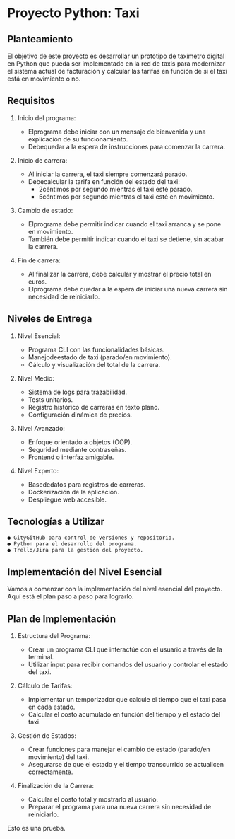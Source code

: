 # Proyecto Python: Taxi

 ## Planteamiento
 El objetivo de este proyecto es desarrollar un prototipo de taxímetro digital en Python que
 pueda ser implementado en la red de taxis para modernizar el sistema actual de facturación
 y calcular las tarifas en función de si el taxi está en movimiento o no.
 
 ## Requisitos
1. Inicio del programa:
    * Elprograma debe iniciar con un mensaje de bienvenida y una explicación de
    su funcionamiento.
    * Debequedar a la espera de instrucciones para comenzar la carrera.
    
2. Inicio de carrera:
    * Al iniciar la carrera, el taxi siempre comenzará parado.
    * Debecalcular la tarifa en función del estado del taxi:
        * 2céntimos por segundo mientras el taxi esté parado.
        * 5céntimos por segundo mientras el taxi esté en movimiento.

3. Cambio de estado:
    * Elprograma debe permitir indicar cuando el taxi arranca y se pone en
    movimiento.
    * También debe permitir indicar cuando el taxi se detiene, sin acabar la carrera.

4. Fin de carrera:
    * Al finalizar la carrera, debe calcular y mostrar el precio total en euros.
    * Elprograma debe quedar a la espera de iniciar una nueva carrera sin
    necesidad de reiniciarlo.

##  Niveles de Entrega
 1. Nivel Esencial:
    * Programa CLI con las funcionalidades básicas.
    * Manejodeestado de taxi (parado/en movimiento).
    * Cálculo y visualización del total de la carrera.

 2. Nivel Medio:
    * Sistema de logs para trazabilidad.
    * Tests unitarios.
    * Registro histórico de carreras en texto plano.
    * Configuración dinámica de precios.

 3. Nivel Avanzado:
    * Enfoque orientado a objetos (OOP).
    * Seguridad mediante contraseñas.
    * Frontend o interfaz amigable.

 4. Nivel Experto:
    * Basededatos para registros de carreras.
    * Dockerización de la aplicación.
    * Despliegue web accesible.

## Tecnologías a Utilizar
    ● GityGitHub para control de versiones y repositorio.
    ● Python para el desarrollo del programa.
    ● Trello/Jira para la gestión del proyecto.

##  Implementación del Nivel Esencial
 Vamos a comenzar con la implementación del nivel esencial del proyecto. Aquí está el plan
 paso a paso para lograrlo.

 ## Plan de Implementación
 1. Estructura del Programa:
    * Crear un programa CLI que interactúe con el usuario a través de la terminal.
    * Utilizar input para recibir comandos del usuario y controlar el estado del
 taxi.

 2. Cálculo de Tarifas:
    * Implementar un temporizador que calcule el tiempo que el taxi pasa en cada
    estado.
    * Calcular el costo acumulado en función del tiempo y el estado del taxi.

 3. Gestión de Estados:
    * Crear funciones para manejar el cambio de estado (parado/en movimiento)
    del taxi.
    * Asegurarse de que el estado y el tiempo transcurrido se actualicen
    correctamente.

 4. Finalización de la Carrera:
    * Calcular el costo total y mostrarlo al usuario.
    * Preparar el programa para una nueva carrera sin necesidad de reiniciarlo.

Esto es una prueba.